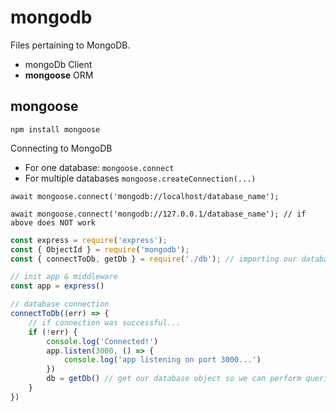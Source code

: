 # mongodb
Files pertaining to MongoDB. 

- mongoDb Client
- **mongoose** ORM


## mongoose

`npm install mongoose`

Connecting to MongoDB

- For one database: `mongoose.connect`
- For multiple databases `mongoose.createConnection(...)`

`await mongoose.connect('mongodb://localhost/database_name');`

`await mongoose.connect('mongodb://127.0.0.1/database_name'); // if above does NOT work`


```js
const express = require('express');
const { ObjectId } = require('mongodb');
const { connectToDb, getDb } = require('./db'); // importing our database setup file

// init app & middleware
const app = express()

// database connection
connectToDb((err) => {
    // if connection was successful...
    if (!err) {
        console.log('Connected!')
        app.listen(3000, () => {
            console.log('app listening on port 3000...')
        })
        db = getDb() // get our database object so we can perform queries/mutations
    }
})
```
